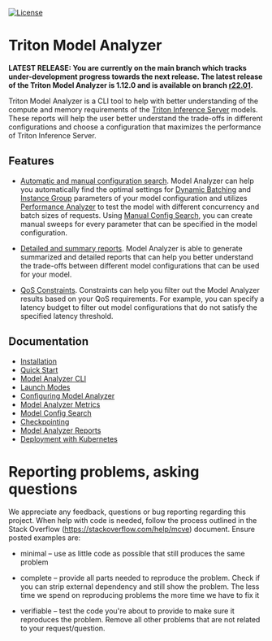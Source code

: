 <!--
Copyright (c) 2020-2021, NVIDIA CORPORATION & AFFILIATES. All rights reserved.

Licensed under the Apache License, Version 2.0 (the "License");
you may not use this file except in compliance with the License.
You may obtain a copy of the License at

    http://www.apache.org/licenses/LICENSE-2.0

Unless required by applicable law or agreed to in writing, software
distributed under the License is distributed on an "AS IS" BASIS,
WITHOUT WARRANTIES OR CONDITIONS OF ANY KIND, either express or implied.
See the License for the specific language governing permissions and
limitations under the License.
-->

[![License](https://img.shields.io/badge/License-Apache_2.0-lightgrey.svg)](https://opensource.org/licenses/Apache-2.0)

# Triton Model Analyzer

**LATEST RELEASE: You are currently on the main branch which tracks
under-development progress towards the next release. The latest
release of the Triton Model Analyzer is 1.12.0 and is available on
branch
[r22.01](https://github.com/triton-inference-server/model_analyzer/tree/r22.01).**

Triton Model Analyzer is a CLI tool to help with better understanding of the
compute and memory requirements of the
[Triton Inference Server](https://github.com/triton-inference-server/server/) models. These
reports will help the user better understand the trade-offs in different
configurations and choose a configuration that maximizes the performance of
Triton Inference Server.

## Features

* [Automatic and manual configuration search](docs/config_search.md). Model Analyzer can
help you automatically find the optimal settings for
[Dynamic Batching](https://github.com/triton-inference-server/server/blob/main/docs/model_configuration.md#dynamic-batcher) and
[Instance Group](https://github.com/triton-inference-server/server/blob/main/docs/model_configuration.md#instance-groups)
parameters of your model configuration and utilizes 
[Performance Analyzer](https://github.com/triton-inference-server/server/blob/main/docs/perf_analyzer.md) 
to test the model with different concurrency and batch sizes of requests. Using
[Manual Config Search](docs/config_search.md#manual-configuration-search), you can create manual sweeps
for every parameter that can be specified in the model configuration.

* [Detailed and summary reports](docs/report.md). Model Analyzer is able to generate
summarized and detailed reports that can help you better understand the trade-offs
between different model configurations that can be used for your model.

* [QoS Constraints](docs/config.md#constraint). Constraints can help you
filter out the Model Analyzer results based on your QoS requirements. For
example, you can specify a latency budget to filter out model configurations
that do not satisfy the specified latency threshold.

## Documentation

* [Installation](docs/install.md)
* [Quick Start](docs/quick_start.md)
* [Model Analyzer CLI](docs/cli.md)
* [Launch Modes](docs/launch_modes.md)
* [Configuring Model Analyzer](docs/config.md)
* [Model Analyzer Metrics](docs/metrics.md)
* [Model Config Search](docs/config_search.md)
* [Checkpointing](docs/checkpoints.md)
* [Model Analyzer Reports](docs/report.md)
* [Deployment with Kubernetes](docs/kubernetes_deploy.md)

# Reporting problems, asking questions

We appreciate any feedback, questions or bug reporting regarding this
project. When help with code is needed, follow the process outlined in
the Stack Overflow (https://stackoverflow.com/help/mcve)
document. Ensure posted examples are:

* minimal – use as little code as possible that still produces the
  same problem

* complete – provide all parts needed to reproduce the problem. Check
  if you can strip external dependency and still show the problem. The
  less time we spend on reproducing problems the more time we have to
  fix it

* verifiable – test the code you're about to provide to make sure it
  reproduces the problem. Remove all other problems that are not
  related to your request/question.
